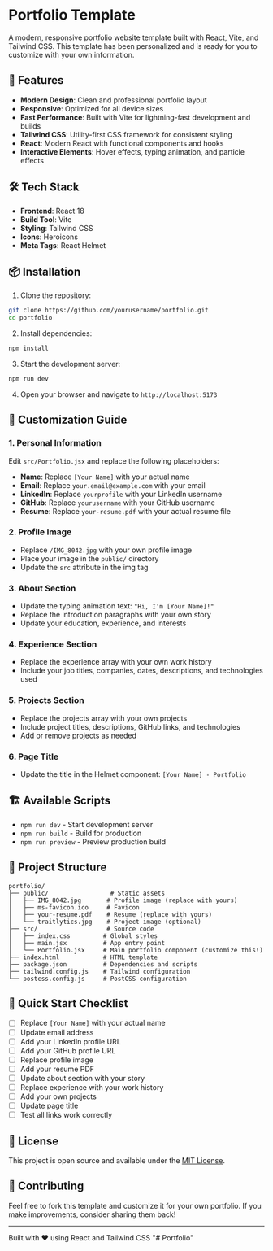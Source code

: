 # Portfolio Template

A modern, responsive portfolio website template built with React, Vite, and Tailwind CSS. This template has been personalized and is ready for you to customize with your own information.

## 🚀 Features

- **Modern Design**: Clean and professional portfolio layout
- **Responsive**: Optimized for all device sizes
- **Fast Performance**: Built with Vite for lightning-fast development and builds
- **Tailwind CSS**: Utility-first CSS framework for consistent styling
- **React**: Modern React with functional components and hooks
- **Interactive Elements**: Hover effects, typing animation, and particle effects

## 🛠️ Tech Stack

- **Frontend**: React 18
- **Build Tool**: Vite
- **Styling**: Tailwind CSS
- **Icons**: Heroicons
- **Meta Tags**: React Helmet

## 📦 Installation

1. Clone the repository:
```bash
git clone https://github.com/yourusername/portfolio.git
cd portfolio
```

2. Install dependencies:
```bash
npm install
```

3. Start the development server:
```bash
npm run dev
```

4. Open your browser and navigate to `http://localhost:5173`

## 🎨 Customization Guide

### 1. Personal Information
Edit `src/Portfolio.jsx` and replace the following placeholders:

- **Name**: Replace `[Your Name]` with your actual name
- **Email**: Replace `your.email@example.com` with your email
- **LinkedIn**: Replace `yourprofile` with your LinkedIn username
- **GitHub**: Replace `yourusername` with your GitHub username
- **Resume**: Replace `your-resume.pdf` with your actual resume file

### 2. Profile Image
- Replace `/IMG_8042.jpg` with your own profile image
- Place your image in the `public/` directory
- Update the `src` attribute in the img tag

### 3. About Section
- Update the typing animation text: `"Hi, I'm [Your Name]!"`
- Replace the introduction paragraphs with your own story
- Update your education, experience, and interests

### 4. Experience Section
- Replace the experience array with your own work history
- Include your job titles, companies, dates, descriptions, and technologies used

### 5. Projects Section
- Replace the projects array with your own projects
- Include project titles, descriptions, GitHub links, and technologies
- Add or remove projects as needed

### 6. Page Title
- Update the title in the Helmet component: `[Your Name] - Portfolio`

## 🏗️ Available Scripts

- `npm run dev` - Start development server
- `npm run build` - Build for production
- `npm run preview` - Preview production build

## 📁 Project Structure

```
portfolio/
├── public/                 # Static assets
│   ├── IMG_8042.jpg       # Profile image (replace with yours)
│   ├── ms-favicon.ico     # Favicon
│   ├── your-resume.pdf    # Resume (replace with yours)
│   └── traitlytics.jpg    # Project image (optional)
├── src/                   # Source code
│   ├── index.css         # Global styles
│   ├── main.jsx          # App entry point
│   └── Portfolio.jsx     # Main portfolio component (customize this!)
├── index.html            # HTML template
├── package.json          # Dependencies and scripts
├── tailwind.config.js    # Tailwind configuration
└── postcss.config.js     # PostCSS configuration
```

## 🎯 Quick Start Checklist

- [ ] Replace `[Your Name]` with your actual name
- [ ] Update email address
- [ ] Add your LinkedIn profile URL
- [ ] Add your GitHub profile URL
- [ ] Replace profile image
- [ ] Add your resume PDF
- [ ] Update about section with your story
- [ ] Replace experience with your work history
- [ ] Add your own projects
- [ ] Update page title
- [ ] Test all links work correctly

## 📄 License

This project is open source and available under the [MIT License](LICENSE).

## 🤝 Contributing

Feel free to fork this template and customize it for your own portfolio. If you make improvements, consider sharing them back!

---

Built with ❤️ using React and Tailwind CSS "# Portfolio" 
